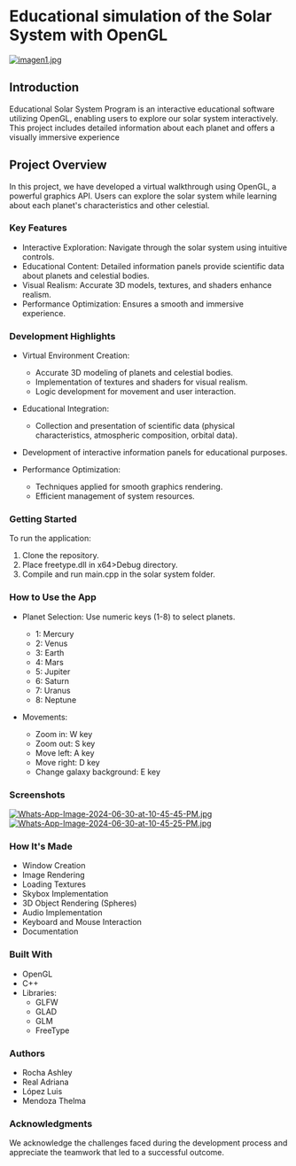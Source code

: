 # Educational simulation of the Solar System with OpenGL

[![imagen1.jpg](https://i.postimg.cc/qqXrNrL0/imagen1.jpg)](https://postimg.cc/y3dtGwtr)

## Introduction

Educational Solar System Program is an interactive educational software utilizing OpenGL, enabling users to explore our solar system interactively. This project includes detailed information about each planet and offers a visually immersive experience

## Project Overview

In this project, we have developed a virtual walkthrough using OpenGL, a powerful graphics API. Users can explore the solar system while learning about each planet's characteristics and other celestial.

### Key Features

- Interactive Exploration: Navigate through the solar system using intuitive controls.
- Educational Content: Detailed information panels provide scientific data about planets and celestial bodies.
- Visual Realism: Accurate 3D models, textures, and shaders enhance realism.
- Performance Optimization: Ensures a smooth and immersive experience.
### Development Highlights

- Virtual Environment Creation:
  - Accurate 3D modeling of planets and celestial bodies.
  - Implementation of textures and shaders for visual realism.
  - Logic development for movement and user interaction.

- Educational Integration:
  - Collection and presentation of scientific data (physical characteristics, atmospheric composition, orbital data).
- Development of interactive information panels for educational purposes.

- Performance Optimization:
  - Techniques applied for smooth graphics rendering.
  - Efficient management of system resources.

### Getting Started

To run the application:

1. Clone the repository.
2. Place freetype.dll in x64>Debug directory.
3. Compile and run main.cpp in the solar system folder.

### How to Use the App

- Planet Selection: Use numeric keys (1-8) to select planets.
  - 1: Mercury
  - 2: Venus
  - 3: Earth
  - 4: Mars
  - 5: Jupiter
  - 6: Saturn
  - 7: Uranus
  - 8: Neptune

- Movements:
  - Zoom in: W key
  - Zoom out: S key
  - Move left: A key
  - Move right: D key
  - Change galaxy background: E key

### Screenshots
[![Whats-App-Image-2024-06-30-at-10-45-45-PM.jpg](https://i.postimg.cc/0NFP3cjg/Whats-App-Image-2024-06-30-at-10-45-45-PM.jpg)](https://postimg.cc/7C3FJ1SX)
[![Whats-App-Image-2024-06-30-at-10-45-25-PM.jpg](https://i.postimg.cc/9M9CjZwD/Whats-App-Image-2024-06-30-at-10-45-25-PM.jpg)](https://postimg.cc/Fdh2yfZv)

### How It's Made

- Window Creation
- Image Rendering
- Loading Textures
- Skybox Implementation
- 3D Object Rendering (Spheres)
- Audio Implementation
- Keyboard and Mouse Interaction
- Documentation

### Built With

- OpenGL
- C++
- Libraries:
  - GLFW
  - GLAD
  - GLM
  - FreeType

### Authors
- Rocha Ashley
- Real Adriana
- López Luis
- Mendoza Thelma


### Acknowledgments

We acknowledge the challenges faced during the development process and appreciate the teamwork that led to a successful outcome.


